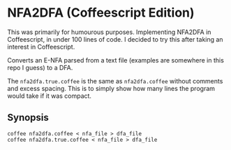 # NFA2DFA (Coffeescript Edition)
This was primarily for humourous purposes.
Implementing NFA2DFA in Coffeescript, in under 100 lines of code.
I decided to try this after taking an interest in Coffeescript.

Converts an E-NFA parsed from a text file (examples are somewhere in this repo I guess) to a DFA.

The `nfa2dfa.true.coffee` is the same as `nfa2dfa.coffee` without comments and excess spacing. This is to simply show how many lines the program would take if it was compact.

## Synopsis
```
coffee nfa2dfa.coffee < nfa_file > dfa_file
coffee nfa2dfa.true.coffee < nfa_file > dfa_file
```
